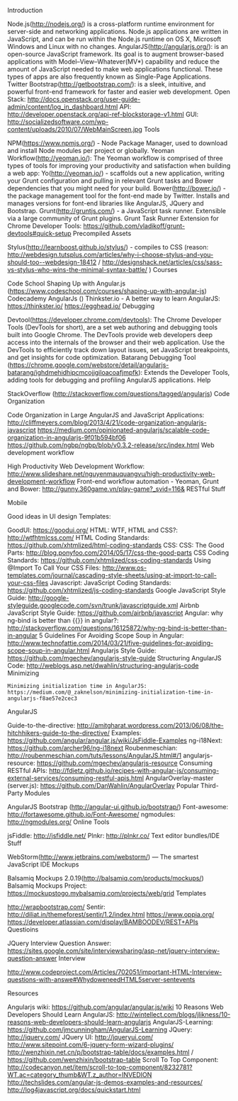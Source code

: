 Introduction

Node.js(http://nodejs.org/) is a cross-platform runtime environment for server-side and networking applications. Node.js applications are written in JavaScript, and can be run within the Node.js runtime on OS X, Microsoft Windows and Linux with no changes.
AngularJS(http://angularjs.org/): is an open-source JavaScript framework. Its goal is to augment browser-based applications with Model–View–Whatever(MV*) capability and reduce the amount of JavaScript needed to make web applications functional. These types of apps are also frequently known as Single-Page Applications.
Twitter Bootstrap(http://getbootstrap.com/): is a sleek, intuitive, and powerful front-end framework for faster and easier web development.
Open Stack: http://docs.openstack.org/user-guide-admin/content/log_in_dashboard.html
API: http://developer.openstack.org/api-ref-blockstorage-v1.html
GUI: http://socializedsoftware.com/wp-content/uploads/2010/07/WebMainScreen.jpg
Tools

NPM(https://www.npmjs.org/) - Node Package Manager, used to download and install Node modules per project or globally.
Yeoman Workflow(http://yeoman.io/): The Yeoman workflow is comprised of three types of tools for improving your productivity and satisfaction when building a web app: 
Yo(http://yeoman.io/) - scaffolds out a new application, writing your Grunt configuration and pulling in relevant Grunt tasks and Bower dependencies that you might need for your build.
Bower(http://bower.io/) - the package management tool for the font-end made by Twitter. Installs and manages versions for font-end libraries like AngularJS, JQuery and Bootstrap. 
Grunt(http://gruntjs.com/) - a JavaScript task runner. Extensible via a large community of Grunt plugins.
Grunt Task Runner Extension for Chrome Developer Tools: https://github.com/vladikoff/grunt-devtools#quick-setup
Precompiled Assets

Stylus(http://learnboost.github.io/stylus/) - compiles to CSS (reason: http://webdesign.tutsplus.com/articles/why-i-choose-stylus-and-you-should-too--webdesign-18412 / http://designshack.net/articles/css/sass-vs-stylus-who-wins-the-minimal-syntax-battle/
)
Courses

Code School Shaping Up with Angular.js (https://www.codeschool.com/courses/shaping-up-with-angular-js)
Codecademy AngularJs ()
Thinkster.io - A better way to learn AngularJS: https://thinkster.io/
https://egghead.io/
Debugging

Devtool(https://developer.chrome.com/devtools): The Chrome Developer Tools (DevTools for short), are a set web authoring and debugging tools built into Google Chrome. The DevTools provide web developers deep access into the internals of the browser and their web application. Use the DevTools to efficiently track down layout issues, set JavaScript breakpoints, and get insights for code optimization. 
Batarang Debugging Tool (https://chrome.google.com/webstore/detail/angularjs-batarang/ighdmehidhipcmcojjgiloacoafjmpfk): Extends the Developer Tools, adding tools for debugging and profiling AngularJS applications.
Help

StackOverflow (http://stackoverflow.com/questions/tagged/angularjs)
Code Organization

 Code Organization in Large AngularJS and JavaScript Applications: http://cliffmeyers.com/blog/2013/4/21/code-organization-angularjs-javascript
https://medium.com/opinionated-angularjs/scalable-code-organization-in-angularjs-9f01b594bf06
https://github.com/ngbp/ngbp/blob/v0.3.2-release/src/index.html
Web development workflow

High Productivity Web Development Workflow: http://www.slideshare.net/nguyenmauquangvu/high-productivity-web-development-workflow
Front-end workflow automation - Yeoman, Grunt and Bower: http://gunny.360game.vn/play-game?_svid=116&
RESTful Stuff



Mobile

Good ideas in UI design
Templates:

GoodUI: https://goodui.org/
HTML:
WTF, HTML and CSS?: http://wtfhtmlcss.com/
HTML Coding Standards: https://github.com/xhtmlized/html-coding-standards
CSS:
CSS: The Good Parts: http://blog.ponyfoo.com/2014/05/17/css-the-good-parts
CSS Coding Standards: https://github.com/xhtmlized/css-coding-standards
Using @Import To Call Your CSS Files: http://www.os-templates.com/journal/cascading-style-sheets/using-at-import-to-call-your-css-files
Javascript:
JavaScript Coding Standards: https://github.com/xhtmlized/js-coding-standards
Google JavaScript Style Guide: http://google-styleguide.googlecode.com/svn/trunk/javascriptguide.xml
Airbnb JavaScript Style Guide: https://github.com/airbnb/javascript 
Angular:
why ng-bind is better than {{}} in angular?: http://stackoverflow.com/questions/16125872/why-ng-bind-is-better-than-in-angular
5 Guidelines For Avoiding Scope Soup in Angular: http://www.technofattie.com/2014/03/21/five-guidelines-for-avoiding-scope-soup-in-angular.html
Angularjs Style Guide: https://github.com/mgechev/angularjs-style-guide
Structuring AngularJS Code: http://weblogs.asp.net/dwahlin/structuring-angularjs-code
Minimizing

    Minimizing initialization time in AngularJS: https://medium.com/@_zaknelson/minimizing-initialization-time-in-angularjs-f8ae57e2cec3
AngularJS

Guide-to-the-directive: http://amitgharat.wordpress.com/2013/06/08/the-hitchhikers-guide-to-the-directive/
Examples: https://github.com/angular/angular.js/wiki/JsFiddle-Examples
ng-i18Next: https://github.com/archer96/ng-i18next
Roubenmeschian: http://roubenmeschian.com/tuts/lessons/AngularJS.html#/1
angularjs-resource: https://github.com/mgechev/angularjs-resource
Consuming RESTful APIs: http://fdietz.github.io/recipes-with-angular-js/consuming-external-services/consuming-restful-apis.html
AngularOverlay-master (server.js): https://github.com/DanWahlin/AngularOverlay
Popular Third-Party Modules

AngularJS Bootstrap (http://angular-ui.github.io/bootstrap/)
Font-awesome: http://fortawesome.github.io/Font-Awesome/
ngmodules: http://ngmodules.org/
Online Tools

jsFiddle: http://jsfiddle.net/
Plnkr: http://plnkr.co/
Text editor bundles/IDE Stuff

WebStorm(http://www.jetbrains.com/webstorm/) — The smartest JavaScript IDE
Mockups

Balsamiq Mockups 2.0.19(http://balsamiq.com/products/mockups/) 
Balsamiq Mockups Project: https://mockupstogo.mybalsamiq.com/projects/web/grid
Templates 

http://wrapbootstrap.com/
Sentir: http://diliat.in/themeforest/sentir/1.2/index.html
https://www.oppia.org/
https://developer.atlassian.com/display/BAMBOODEV/REST+APIs
Questioins

JQuery Interview Question Answer: https://sites.google.com/site/interviewsharing/asp-net/jquery-interview-question-answer
Interview

http://www.codeproject.com/Articles/702051/important-HTML-Interview-questions-with-answe#WhydoweneedHTML5server-sentevents

Resources

Angularjs wiki: https://github.com/angular/angular.js/wiki
10 Reasons Web Developers Should Learn AngularJS: http://wintellect.com/blogs/jlikness/10-reasons-web-developers-should-learn-angularjs
AngularJS-Learning: https://github.com/jmcunningham/AngularJS-Learning
JQuery: http://jquery.com/
JQuery UI: http://jqueryui.com/
http://www.sitepoint.com/6-jquery-form-wizard-plugins/
http://wenzhixin.net.cn/p/bootstrap-table/docs/examples.html / https://github.com/wenzhixin/bootstrap-table
 Scroll To Top Component: http://codecanyon.net/item/scroll-to-top-component/8232781?WT.ac=category_thumb&WT.z_author=INVEDION
http://techslides.com/angular-js-demos-examples-and-resources/
http://log4javascript.org/docs/quickstart.html
